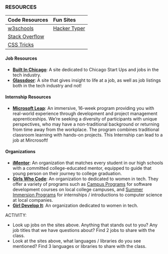 ### RESOURCES

|Code Resources|Fun Sites|
|:---|:---|
|[w3schools](https://www.w3schools.com/)|[Hacker Typer](http://hackertyper.com/)|
|[Stack Overflow](https://stackoverflow.com/)|
|[CSS Tricks](https://css-tricks.com/)||

#### Job Resources

- __[Built In Chicago](https://www.builtinchicago.org/)__: A site dedicated to Chicago Start Ups and jobs in the tech industry.
- __[Glassdoor](https://www.glassdoor.com/)__: A site that gives insight to life at a job, as well as job listings both in the tech industry and not!


#### Internship Resources
- __[Microsoft Leap](http://www.industryexplorers.com/)__: An immersive, 16-week program providing you with real-world experience through development and project management apprenticeships. We’re seeking a diversity of participants with unique perspectives, who may have a non-traditional background or returning from time away from the workplace. The program combines traditional classroom learning with hands-on projects.  This Internship can lead to a job at Mircrosoft!


#### Organizations

- __[iMentor](https://imentor.org/)__: An organization that matches every student in our high schools with a committed college-educated mentor, equipped to guide that young person on their journey to college graduation.
- __[Girls Who Code](https://girlswhocode.com/)__: An organization to dedicated to women in tech. They offer a variety of programs such as [Campus Programs](https://girlswhocode.com/campus/) for software development courses on local college campuses, and [Summer Immersion Programs](https://girlswhocode.com/summer-immersion-programs/) for internships / introductions to computer science at local companies. 
- __[Girl Develop It](https://www.girldevelopit.com/)__: An organization dedicated to women in tech. 


ACTIVITY:
- Look up jobs on the sites above. Anything that stands out to you? Any job titles that we have questions about?  Find 2 jobs to share with the class. 
- Look at the sites above, what languages / libraries do you see mentioned? Find 3 languages or libraries to share with the class.